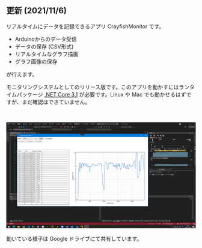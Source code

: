 ## 更新 (2021/11/6)
リアルタイムにデータを記録できるアプリ CrayfishMonitor です。
 
 - Arduinoからのデータ受信
 - データの保存 (CSV形式)
 - リアルタイムなグラフ描画
 - グラフ画像の保存

が行えます。

モニタリングシステムとしてのリリース版です。このアプリを動かすにはランタイムパッケージ [.NET Core 3.1](https://dotnet.microsoft.com/download/dotnet/3.1) が必要です。Linux や Mac でも動かせるはずですが、まだ確認はできていません。

</br>

![](../../Images/20211106/fig01.png)

動いている様子は Google ドライブにて共有しています。